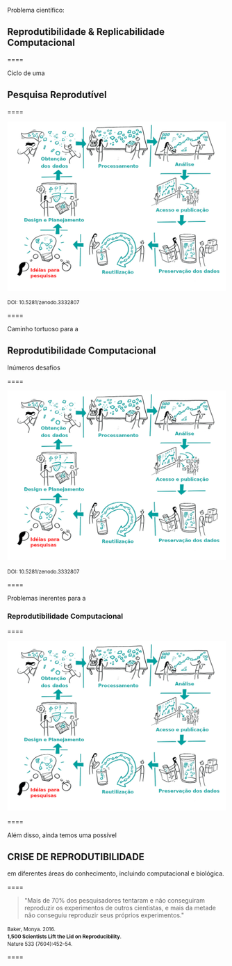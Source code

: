 Problema científico:

## Reprodutibilidade & Replicabilidade Computacional

====

Ciclo de uma
## Pesquisa Reprodutível

====

![avatar][avatar]

[avatar]: ../shared/img/research-cycle.png

<small>DOI: 10.5281/zenodo.3332807</small>

====

Caminho tortuoso para a
## Reprodutibilidade Computacional
Inúmeros desafios

====

![avatar][avatar]

[avatar]: ../shared/img/reproducibility.png

<small>DOI: 10.5281/zenodo.3332807</small>

====

Problemas inerentes para a 
### Reprodutibilidade Computacional

====

![avatar][avatar]

[avatar]: ../shared/img/dep.jpeg

====

Além disso, ainda temos uma possível
## CRISE DE REPRODUTIBILIDADE
em diferentes áreas do conhecimento, 
incluindo computacional e biológica.

====

> "Mais de 70% dos pesquisadores tentaram e não conseguiram reproduzir os experimentos de outros cientistas, e mais da metade não conseguiu reproduzir seus próprios experimentos."

<small> Baker, Monya. 2016. <br>
 **1,500 Scientists Lift the Lid on Reproducibility**. <br>
 Nature 533 (7604):452–54. </small>

====

